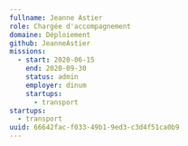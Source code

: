 ```yaml
---
fullname: Jeanne Astier
role: Chargée d'accompagnement
domaine: Déploiement
github: JeanneAstier
missions:
  - start: 2020-06-15
    end: 2020-09-30
    status: admin
    employer: dinum
    startups:
      - transport
startups:
  - transport
uuid: 66642fac-f033-49b1-9ed3-c3d4f51ca0b9
---
```

